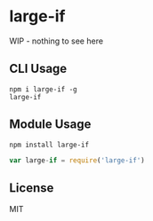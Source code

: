 # large-if

WIP - nothing to see here

## CLI Usage

    npm i large-if -g
    large-if

## Module Usage


```
npm install large-if
```

``` js
var large-if = require('large-if')
```

## License

MIT
